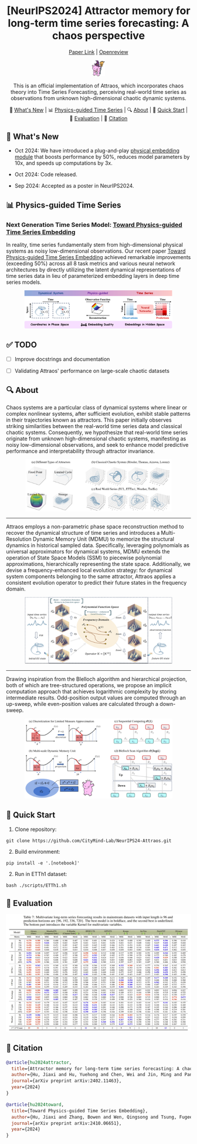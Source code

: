 <div align="center">
    
# [NeurIPS2024] Attractor memory for long-term time series forecasting: A chaos perspective  
[Paper Link](https://arxiv.org/pdf/2402.11463) | [Openreview](https://openreview.net/forum?id=fEYHZzN7kX&referrer=%5BAuthor%20Console%5D(%2Fgroup%3Fid%3DNeurIPS.cc%2F2024%2FConference%2FAuthors%23your-submissions))  

<div align="center">  
<img src="figure/Hippo-attraos.png" style="width: 7%;" />  
</div>



This is an official implementation of Attraos, which incorporates chaos theory
into Time Series Forecasting, perceiving real-world time series as observations from unknown high-dimensional chaotic dynamic systems. 


</div>

<p align="center">
      🎉&nbsp;<a href="#-what's-new">What's New</a>
    | 📊&nbsp;<a href="#-physics-guided-time-series">Physics-guided Time Series</a>
    | 🔍&nbsp;<a href="#-about">About</a>
    | 🚀&nbsp;<a href="#-quick-start">Quick Start</a>
    | 👀&nbsp;<a href="#-evaluation">Evaluation</a>
    | 🔗&nbsp;<a href="#-citation">Citation</a>
</p>



## 🎉 What's New

* Oct 2024: We have introduced a plug-and-play [physical embedding module](https://arxiv.org/pdf/2410.06651) that boosts performance by 50%, reduces model parameters by 10x, and speeds up computations by 3x.

* Oct 2024: Code released.

* Sep 2024: Accepted as a poster in NeurIPS2024.

## 📊 Physics-guided Time Series
### Next Generation Time Series Model: [Toward Physics-guided Time Series Embedding](https://arxiv.org/pdf/2410.06651)

In reality, time series fundamentally stem from high-dimensional physical systems as noisy low-dimensional observations. Our recent paper [Toward Physics-guided Time Series Embedding](https://arxiv.org/pdf/2410.06651) achieved remarkable improvements (exceeding 50%) across all 8 task metrics and various neural network architectures by directly utilizing the latent dynamical representations of time series data in lieu of parameterized embedding layers in deep time series models.
<div align="center">
<img src="figure/overall.png" style="width: 80%;" />
</div>


## ✅ TODO

- [ ] Improve docstrings and documentation

- [ ] Validating Attraos' performance on large-scale chaotic datasets

## 🔍 About
Chaos systems are a particular class of dynamical systems where linear or complex nonlinear systems, after sufficient evolution, exhibit stable patterns in their trajectories known as attractors. This paper initially observes striking similarities between the real-world time series data and classical chaotic systems. Consequently, we hypothesize that real-world time series originate from unknown high-dimensional chaotic systems, manifesting as noisy low-dimensional observations, and seek to enhance model predictive performance and interpretability through attractor invariance.
<div align="center">
<img src="figure/Attr.png" style="width: 79%;" />
</div>

----

Attraos employs a non-parametric phase space reconstruction method to recover the dynamical structure of time series and introduces a Multi-Resolution Dynamic Memory Unit (MDMU) to memorize the structural dynamics in historical sampled data. Specifically, leveraging polynomials as universal approximators for dynamical systems, MDMU extends the operation of State Space Models (SSM) to piecewise polynomial approximations, hierarchically representing the state space. Additionally, we devise a frequency-enhanced local evolution strategy: for dynamical system components belonging to the same attractor, Attraos applies a consistent evolution operator to predict their future states in the frequency domain.
<div align="center">
<img src="figure/Model.png" style="width: 80%;" />
</div>

----

Drawing inspiration from the Blelloch algorithm and hierarchical projection, both of which are tree-structured operations, we propose an implicit computation approach that achieves logarithmic complexity by storing intermediate results. Odd-position output values are computed through an up-sweep, while even-position values are calculated through a down-sweep.
<div align="center">
<img src="figure/MDMU.png" style="width: 80%;" />
</div>

## 🚀 Quick Start
1. Clone repository:
```shell
git clone https://github.com/CityMind-Lab/NeurIPS24-Attraos.git
```

2) Build environment:
```shell
pip install -e '.[notebook]'
```

2) Run in ETTh1 dataset:
```shell
bash ./scripts/ETTh1.sh
```

## 👀 Evaluation

<div align="center">
<img src="figure/table.png" style="width: 100%;" />
</div>


## 🔗 Citation

```bibtex
@article{hu2024attractor,
  title={Attractor memory for long-term time series forecasting: A chaos perspective},
  author={Hu, Jiaxi and Hu, Yuehong and Chen, Wei and Jin, Ming and Pan, Shirui and Wen, Qingsong and Liang, Yuxuan},
  journal={arXiv preprint arXiv:2402.11463},
  year={2024}
}
```

```bibtex
@article{hu2024toward,
  title={Toward Physics-guided Time Series Embedding},
  author={Hu, Jiaxi and Zhang, Bowen and Wen, Qingsong and Tsung, Fugee and Liang, Yuxuan},
  journal={arXiv preprint arXiv:2410.06651},
  year={2024}
}
```

